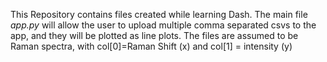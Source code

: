 This Repository contains files created while learning Dash.
The main file *app.py* will allow the user to upload multiple comma separated csvs to the app, and they will be plotted as line plots. 
The files are assumed to be Raman spectra, with col[0]=Raman Shift (x) and col[1] = intensity (y)

